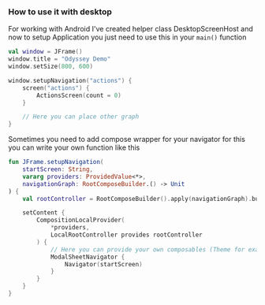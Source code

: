 ### How to use it with desktop

For working with Android I've created helper class DesktopScreenHost and now to setup Application you just need to use this
in your `main()` function

```kotlin
val window = JFrame()
window.title = "Odyssey Demo"
window.setSize(800, 600)

window.setupNavigation("actions") {
    screen("actions") {
        ActionsScreen(count = 0)
    }

    // Here you can place other graph
}
```

Sometimes you need to add compose wrapper for your navigator for this you can write your own function like this
```kotlin
fun JFrame.setupNavigation(
    startScreen: String,
    vararg providers: ProvidedValue<*>,
    navigationGraph: RootComposeBuilder.() -> Unit
) {
    val rootController = RootComposeBuilder().apply(navigationGraph).build()

    setContent {
        CompositionLocalProvider(
            *providers,
            LocalRootController provides rootController
        ) {
            // Here you can provide your own composables (Theme for example)
            ModalSheetNavigator {
                Navigator(startScreen)
            }
        }
    }
}
```
